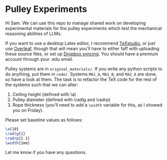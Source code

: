 # Pulley Experiments

Hi Sam. We can use this repo to manage shared work on developing 
experimental materials for the pulley experiments which test the 
mechanical reasoning abilities of LLMs.

If you want to use a desktop Latex editor, I recommend 
[TeXstudio](https://www.texstudio.org/), or just use 
[Overleaf](https://www.overleaf.com/), though that will mean you'll have 
to either faff with uploading these source files, or set up [Dropbox 
syncing](https://www.overleaf.com/learn/how-to/Dropbox_Synchronization). 
You should have a premium account through your .edu email. 

Pulley systems are in `original_materials/`. If you write any python scripts to do anything, put them in `code/`. Systems `MA1_A`, `MA1_B`, and `MA2_A` are done, so have a look at them. 
The task is to refactor the TeX code for the rest of the systems such that
we can alter: 
1. Ceiling height (defined with \a)
1. Pulley diameter (defined with \radlg and \radrp)
1. Rope thickness (you'll need to add a `\width` variable for this, as I showed you on Friday).

Please set baseline values as follows:

```latex
\a{10}
\radlg{1}
\radrp{1.1}
\width{1mm}
```

Let me know if you have any questions. 
